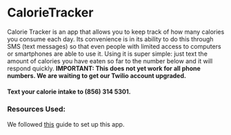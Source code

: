 # CalorieTracker
Calorie Tracker is an app that allows you to keep track of how many calories you consume each day. Its convenience is in its ability to do this through SMS (text messages) so that even people with limited access to computers or smartphones are able to use it. Using it is super simple: just text the amount of calories you have eaten so far to the number below and it will respond quickly. **IMPORTANT: This does not yet work for all phone numbers. We are waiting to get our Twilio account upgraded.**

#### Text your calorie intake to (856) 314 5301.

### Resources Used:
We followed [this](https://www.twilio.com/docs/quickstart/python/sms#install-flask-and-set-up-your-development-environment) guide to set up this app.
